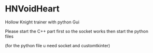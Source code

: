 # HNVoidHeart
Hollow Knight trainer with python Gui

Please start the C++ part first so the socket works
then start the python files

(for the python file u need socket and customtkinter)
